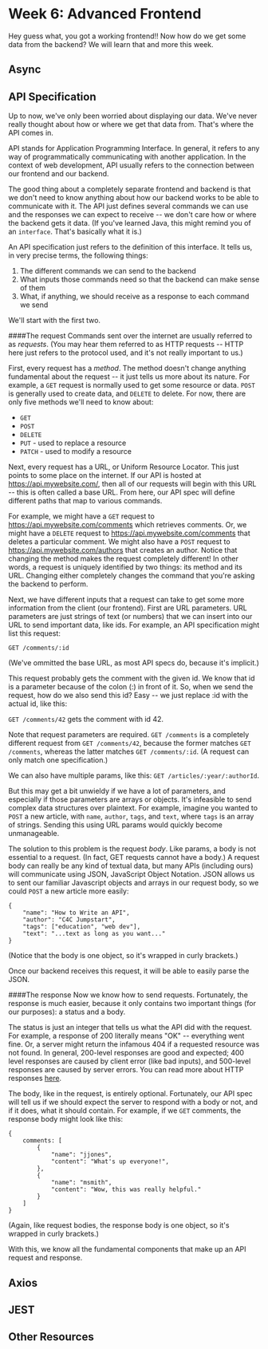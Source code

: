 # Week 6: Advanced Frontend

Hey guess what, you got a working frontend!! Now how do we get some data from the backend? We will 
learn that and more this week.

## Async

## API Specification
Up to now, we've only been worried about displaying our data. We've never really thought about how or where we get that data from. That's where the API comes in.

API stands for Application Programming Interface. In general, it refers to any way of programmatically communicating with another application. In the context of web development, API usually refers to the connection between our frontend and our backend.

The good thing about a completely separate frontend and backend is that we don't need to know anything about how our backend works to be able to communicate with it. The API just defines several commands we can use and the responses we can expect to receive -- we don't care how or where the backend gets it data. (If you've learned Java, this might remind you of an `interface`. That's basically what it is.)

An API specification just refers to the definition of this interface. It tells us, in very precise terms, the following things:

1. The different commands we can send to the backend
2. What inputs those commands need so that the backend can make sense of them
3. What, if anything, we should receive as a response to each command we send

We'll start with the first two.

####The request
Commands sent over the internet are usually referred to as <em>requests</em>. (You may hear them referred to as HTTP requests -- HTTP here just refers to the protocol used, and it's not really important to us.)

First, every request has a <em>method</em>. The method doesn't change anything fundamental about the request -- it just tells us more about its nature. For example, a `GET` request is normally used to get some resource or data. `POST` is generally used to create data, and `DELETE` to delete. For now, there are only five methods we'll need to know about:

- `GET`
- `POST`
- `DELETE`
- `PUT` - used to replace a resource
- `PATCH` - used to modify a resource

Next, every request has a URL, or Uniform Resource Locator. This just points to some place on the internet. If our API is hosted at https://api.mywebsite.com/, then all of our requests will begin with this URL -- this is often called a base URL. From here, our API spec will define different paths that map to various commands. 

For example, we might have a `GET` request to https://api.mywebsite.com/comments which retrieves comments. Or, we might have a `DELETE` request to https://api.mywebsite.com/comments that deletes a particular comment. We might also have a `POST` request to https://api.mywebsite.com/authors that creates an author. Notice that changing the method makes the request completely different! In other words, a request is uniquely identified by two things: its method and its URL. Changing either completely changes the command that you're asking the backend to perform.

Next, we have different inputs that a request can take to get some more information from the client (our frontend). First are URL parameters. URL parameters are just strings of text (or numbers) that we can insert into our URL to send important data, like ids. For example, an API specification might list this request:

`GET /comments/:id`

(We've ommitted the base URL, as most API specs do, because it's implicit.)

This request probably gets the comment with the given id. We know that id is a parameter because of the colon (:) in front of it. So, when we send the request, how do we also send this id? Easy -- we just replace :id with the actual id, like this:

`GET /comments/42` gets the comment with id 42.

Note that request parameters are required. `GET /comments` is a completely different request from `GET /comments/42`, because the former matches `GET /comments`, whereas the latter matches `GET /comments/:id`. (A request can only match one specification.)

We can also have multiple params, like this: `GET /articles/:year/:authorId`. 

But this may get a bit unwieldy if we have a lot of parameters, and especially if those parameters are arrays or objects. It's infeasible to send complex data structures over plaintext. For example, imagine you wanted to `POST` a new article, with `name`, `author`, `tags`, and `text`, where `tags` is an array of strings. Sending this using URL params would quickly become unmanageable. 

The solution to this problem is the request <em>body</em>. Like params, a body is not essential to a request. (In fact, GET requests cannot have a body.) A request body can really be any kind of textual data, but many APIs (including ours) will communicate using JSON, JavaScript Object Notation. JSON allows us to sent our familiar Javascript objects and arrays in our request body, so we could `POST` a new article more easily:

```
{
    "name": "How to Write an API",
    "author": "C4C Jumpstart",
    "tags": ["education", "web dev"],
    "text": "...text as long as you want..."
}
```

(Notice that the body is one object, so it's wrapped in curly brackets.)

Once our backend receives this request, it will be able to easily parse the JSON.

####The response
Now we know how to send requests. Fortunately, the response is much easier, because it only contains two important things (for our purposes): a status and a body.

The status is just an integer that tells us what the API did with the request. For example, a response of 200 literally means "OK" -- everything went fine. Or, a server might return the infamous 404 if a requested resource was not found. In general, 200-level responses are good and expected; 400 level responses are caused by client error (like bad inputs), and 500-level responses are caused by server errors. You can read more about HTTP responses [here](https://developer.mozilla.org/en-US/docs/Web/HTTP/Status).

The body, like in the request, is entirely optional. Fortunately, our API spec will tell us if we should expect the server to respond with a body or not, and if it does, what it should contain. For example, if we `GET` comments, the response body might look like this:

```
{
    comments: [
        {
            "name": "jjones",
            "content": "What's up everyone!",
        },
        {
            "name": "msmith",
            "content": "Wow, this was really helpful."
        }
    ]
}
```

(Again, like request bodies, the response body is one object, so it's wrapped in curly brackets.)

With this, we know all the fundamental components that make up an API request and response.

## Axios

## JEST

## Other Resources
